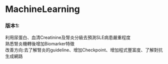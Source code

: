 # MachineLearning
### 版本1:<br>
利用尿蛋白、血清Creatinine及腎炎分級去預測SLE病患嚴重程度<br>
熟悉腎炎機轉後增加Biomarker特徵<br>
改善方向:去了解腎炎的guideline、增加Checkpoint、增加程式豐富度、了解對抗生成網路<br>
